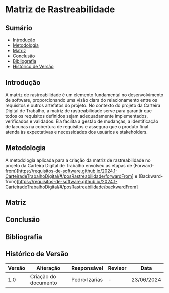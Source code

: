 # Matriz de Rastreabilidade

## Sumário
* [Introdução](#Introdução)
* [Metodologia](#Metodologia)
* [Matriz](#Matriz)
* [Conclusão](#Conclusão)
* [Bibliografia](#Bibliografia)
* [Histórico de Versão](#Histórico-de-Versão)
  
## Introdução
A matriz de rastreabilidade é um elemento fundamental no desenvolvimento de software, proporcionando uma visão clara do relacionamento entre os requisitos e outros artefatos do projeto. No contexto do projeto da Carteira Digital de Trabalho, a matriz de rastreabilidade serve para garantir que todos os requisitos definidos sejam adequadamente implementados, verificados e validados. Ela facilita a gestão de mudanças, a identificação de lacunas na cobertura de requisitos e assegura que o produto final atenda às expectativas e necessidades dos usuários e stakeholders.

## Metodologia
A metodologia aplicada para a criação da matriz de rastreabilidade no projeto da Carteira Digital de Trabalho envolveu as etapas de (Forward-from)[https://requisitos-de-software.github.io/2024.1-CarteiradeTrabalhoDigital/#/posRastreabilidade/forwardFrom] e (Backward-from)[https://requisitos-de-software.github.io/2024.1-CarteiradeTrabalhoDigital/#/posRastreabilidade/backwardFrom]


## Matriz

## Conclusão

## Bibliografia

## Histórico de Versão

| Versão | Alteração | Responsável | Revisor | Data |
| - | - | - | - | - |
| 1.0 | Criação do documento | Pedro Izarias |  -  |  23/06/2024  |
